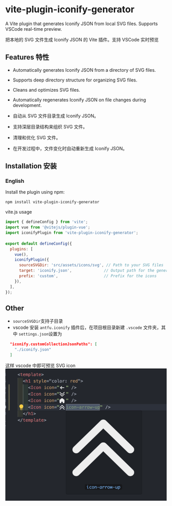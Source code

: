 # vite-plugin-iconify-generator

A Vite plugin that generates Iconify JSON from local SVG files. Supports VSCode real-time preview.

把本地的 SVG 文件生成 Iconify JSON 的 Vite 插件。支持 VSCode 实时预览

## Features 特性

- Automatically generates Iconify JSON from a directory of SVG files.
- Supports deep directory structure for organizing SVG files.
- Cleans and optimizes SVG files.
- Automatically regenerates Iconify JSON on file changes during development.

- 自动从 SVG 文件目录生成 Iconify JSON。
- 支持深层目录结构来组织 SVG 文件。
- 清理和优化 SVG 文件。
- 在开发过程中，文件变化时自动重新生成 Iconify JSON。

## Installation 安装

### English

Install the plugin using npm:

```bash
npm install vite-plugin-iconify-generator
```

vite.js usage
```javascript
import { defineConfig } from 'vite';
import vue from '@vitejs/plugin-vue';
import iconifyPlugin from 'vite-plugin-iconify-generator';

export default defineConfig({
  plugins: [
    vue(),
    iconifyPlugin({
      sourceSVGDir: 'src/assets/icons/svg', // Path to your SVG files
      target: 'iconify.json',              // Output path for the generated JSON file
      prefix: 'custom',                    // Prefix for the icons
    }),
  ],
});
```

## Other
- `sourceSVGDir`支持子目录
- vscode 安装 `antfu.iconify` 插件后，在项目根目录新建 `.vscode` 文件夹，其中 `settings.json`设置为
```JSON
  "iconify.customCollectionJsonPaths": [
    "./iconify.json"
  ]
```
这样 vscode 中即可预览 SVG icon
<img src="./image.png" />
